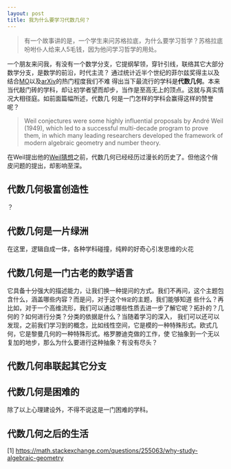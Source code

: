 ```yaml
---
layout: post
title: 我为什么要学习代数几何？
---
```

>有一个故事讲的是，一个学生来问苏格拉底，为什么要学习哲学？苏格拉底吩咐仆人给来人5毛钱，因为他问学习哲学的用处。

一个朋友来问我，有没有一个数学分支，它提纲挈领，穿针引线，联络其它大部分数学分支，是数学的前沿，时代主流？
通过统计近半个世纪的菲尔兹奖得主以及结合[MO](https://mathoverflow.net/)以及[arXiv](https://arxiv.org/)的热门程度我们不难
得出当下最流行的学科是**代数几何**。本来当代敲门砖的学科，却让初学者望而却步，当作是至高无上的顶点。这就与真实情况大相径庭。如前面篇幅所述，代数几
何是一门怎样的学科会赢得这样的赞誉呢？  

>  Weil conjectures were some highly influential proposals by André Weil (1949), which led to a successful multi-decade program to prove them, in which many leading researchers developed the framework of modern algebraic geometry and number theory.  

在Weil提出他的[Weil猜想](https://en.wikipedia.org/wiki/Weil_conjectures)之前，代数几何已经经历过漫长的历史了。但他这个俏皮问题的提出，却影响至深。

## 代数几何极富创造性
？
## 代数几何是一片绿洲
在这里，逻辑自成一体，各种学科碰撞，纯粹的好奇心引发思维的火花

## 代数几何是一门古老的数学语言
它具备十分强大的描述能力，让我们换一种提问的方式。我们不再问，这个主题包含什么，涵盖哪些内容？而是问，对于这个`特定`的主题，我们能够知道
些什么？再比如，对于一个高维流形，我们可以通过哪些性质去进一步了解它呢？拓扑的？几何的？如何进行分类？分类的依据是什么？当随着学习的深入，
我们可以还可以发现，之前我们学习到的概念，比如线性空间，它是模的一种特殊形式。欧式几何，它是黎曼几何的一种特殊形式。格罗滕迪克做的工作，使
它抽象到一个无以复加的地步，那么为什么要进行这种抽象？有没有尽头？  

## 代数几何串联起其它分支


## 代数几何是困难的
除了以上心理建设外，不得不说这是一门困难的学科。

## 代数几何之后的生活

[1] https://math.stackexchange.com/questions/255063/why-study-algebraic-geometry
